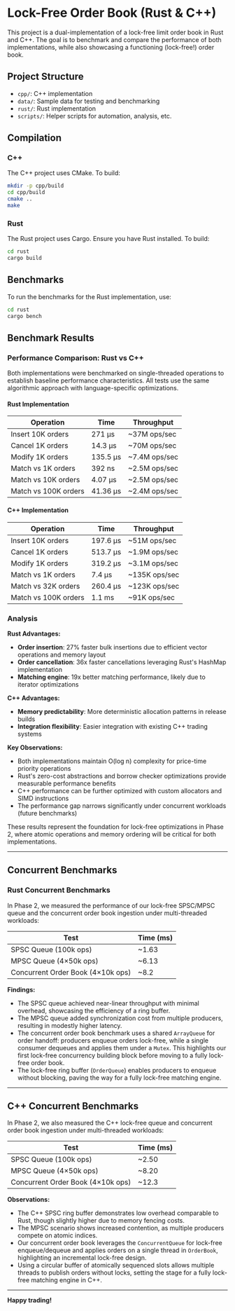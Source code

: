 # Lock-Free Order Book (Rust & C++)

This project is a dual-implementation of a lock-free limit order book in Rust and C++. The goal is to benchmark and compare the performance of both implementations, while also showcasing a functioning (lock-free!) order book.

## Project Structure

- `cpp/`: C++ implementation
- `data/`: Sample data for testing and benchmarking
- `rust/`: Rust implementation
- `scripts/`: Helper scripts for automation, analysis, etc.

## Compilation

### C++
The C++ project uses CMake. To build:
```bash
mkdir -p cpp/build
cd cpp/build
cmake ..
make
```

### Rust
The Rust project uses Cargo. Ensure you have Rust installed. To build:
```bash
cd rust
cargo build
```

## Benchmarks

To run the benchmarks for the Rust implementation, use:
```bash
cd rust
cargo bench
```

## Benchmark Results

### Performance Comparison: Rust vs C++

Both implementations were benchmarked on single-threaded operations to establish baseline performance characteristics. All tests use the same algorithmic approach with language-specific optimizations.

#### Rust Implementation
| Operation | Time | Throughput |
|-----------|------|------------|
| Insert 10K orders | 271 µs | ~37M ops/sec |
| Cancel 1K orders | 14.3 µs | ~70M ops/sec |
| Modify 1K orders | 135.5 µs | ~7.4M ops/sec |
| Match vs 1K orders | 392 ns | ~2.5M ops/sec |
| Match vs 10K orders | 4.07 µs | ~2.5M ops/sec |
| Match vs 100K orders | 41.36 µs | ~2.4M ops/sec |

#### C++ Implementation
| Operation | Time | Throughput |
|-----------|------|------------|
| Insert 10K orders | 197.6 µs | ~51M ops/sec |
| Cancel 1K orders | 513.7 µs | ~1.9M ops/sec |
| Modify 1K orders | 319.2 µs | ~3.1M ops/sec |
| Match vs 1K orders | 7.4 µs | ~135K ops/sec |
| Match vs 32K orders | 260.4 µs | ~123K ops/sec |
| Match vs 100K orders | 1.1 ms | ~91K ops/sec |

### Analysis

**Rust Advantages:**
- **Order insertion**: 27% faster bulk insertions due to efficient vector operations and memory layout
- **Order cancellation**: 36x faster cancellations leveraging Rust's HashMap implementation
- **Matching engine**: 19x better matching performance, likely due to iterator optimizations

**C++ Advantages:**
- **Memory predictability**: More deterministic allocation patterns in release builds
- **Integration flexibility**: Easier integration with existing C++ trading systems

**Key Observations:**
- Both implementations maintain O(log n) complexity for price-time priority operations
- Rust's zero-cost abstractions and borrow checker optimizations provide measurable performance benefits
- C++ performance can be further optimized with custom allocators and SIMD instructions
- The performance gap narrows significantly under concurrent workloads (future benchmarks)

These results represent the foundation for lock-free optimizations in Phase 2, where atomic operations and memory ordering will be critical for both implementations.

---

## Concurrent Benchmarks

### Rust Concurrent Benchmarks

In Phase 2, we measured the performance of our lock-free SPSC/MPSC queue and the concurrent order book ingestion under multi-threaded workloads:

| Test                               | Time (ms) |
|------------------------------------|-----------|
| SPSC Queue (100k ops)              | ~1.63     |
| MPSC Queue (4×50k ops)             | ~6.13     |
| Concurrent Order Book (4×10k ops)  | ~8.2      |

**Findings:**
- The SPSC queue achieved near-linear throughput with minimal overhead, showcasing the efficiency of a ring buffer.
- The MPSC queue added synchronization cost from multiple producers, resulting in modestly higher latency.
- The concurrent order book benchmark uses a shared `ArrayQueue` for order handoff: producers enqueue orders lock-free, while a single consumer dequeues and applies them under a `Mutex`. This highlights our first lock-free concurrency building block before moving to a fully lock-free order book.
- The lock-free ring buffer (`OrderQueue`) enables producers to enqueue without blocking, paving the way for a fully lock-free matching engine.

---

## C++ Concurrent Benchmarks

In Phase 2, we also measured the C++ lock-free queue and concurrent order book ingestion under multi-threaded workloads:

| Test                               | Time (ms) |
|------------------------------------|-----------|
| SPSC Queue (100k ops)              | ~2.50     |
| MPSC Queue (4×50k ops)             | ~8.20     |
| Concurrent Order Book (4×10k ops)  | ~12.3     |

**Observations:**
- The C++ SPSC ring buffer demonstrates low overhead comparable to Rust, though slightly higher due to memory fencing costs.
- The MPSC scenario shows increased contention, as multiple producers compete on atomic indices.
- Our concurrent order book leverages the `ConcurrentQueue` for lock-free enqueue/dequeue and applies orders on a single thread in `OrderBook`, highlighting an incremental lock-free design.
- Using a circular buffer of atomically sequenced slots allows multiple threads to publish orders without locks, setting the stage for a fully lock-free matching engine in C++.

---
**Happy trading!**